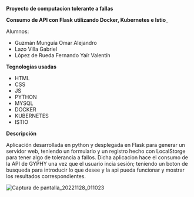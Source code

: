 **Proyecto de computacion tolerante a fallas**

**Consumo de API con Flask utilizando Docker, Kubernetes e Istio**_

Alumnos:
 - Guzmán Munguía Omar Alejandro
 - Lazo Villa Gabriel
 - López de Rueda Fernando Yaír Valentín


**Tegnologías usadas**
 - HTML
 - CSS
 - JS
 - PYTHON
 - MYSQL
 - DOCKER
 - KUBERNETES
 - ISTIO

**Descripción**


Aplicación desarrollada en python y desplegada en Flask para generar un servidor web, 
teniendo un formulario y un registro hecho con LocalStorge para tener algo de tolerancia
a fallos.
Dicha aplicacion hace el consumo de la API de GYPHY una vez que el usuario incia sesión; 
teniendo un boton de busqueda para introducir lo que desee y la api pueda funcionar y 
mostrar los resultados correspondientes.


![Captura de pantalla_20221128_011023](https://user-images.githubusercontent.com/85196028/204221513-38b29cd6-8f2d-47fa-8dae-c54cc51b2906.png)

